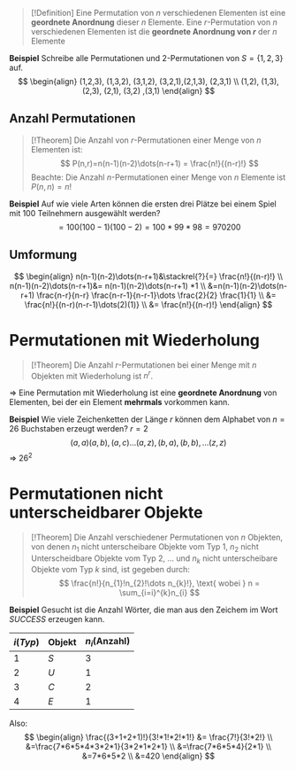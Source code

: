 >[!Definition]
>Eine Permutation von $n$ verschiedenen Elementen ist eine **geordnete Anordnung** dieser $n$ Elemente. Eine $r$-Permutation von $n$ verschiedenen Elementen ist die **geordnete Anordnung von $r$** der $n$ Elemente

**Beispiel**
Schreibe alle Permutationen und 2-Permutationen von $S=\{ 1,2,3 \}$ auf.
$$
\begin{align}
(1,2,3), (1,3,2), (3,1,2), (3,2,1),(2,1,3), (2,3,1) \\
(1,2), (1,3), (2,3), (2,1), (3,2) ,(3,1)
\end{align}
$$
## Anzahl Permutationen
>[!Theorem]
>Die Anzahl von $r$-Permutationen einer Menge von $n$ Elementen ist:
>$$
>P(n,r)=n(n-1)(n-2)\dots(n-r+1) = \frac{n!}{(n-r)!}
>$$
>Beachte: Die Anzahl $n$-Permutationen einer Menge von $n$ Elemente ist $P(n,n)=n!$

**Beispiel**
Auf wie viele Arten können die ersten drei Plätze bei einem Spiel mit 100 Teilnehmern ausgewählt werden?
$$
=100(100-1)(100-2)=100*99*98=970200
$$


## Umformung
$$
\begin{align}
n(n-1)(n-2)\dots(n-r+1)&\stackrel{?}{=} \frac{n!}{(n-r)!} \\
n(n-1)(n-2)\dots(n-r+1)&= n(n-1)(n-2)\dots(n-r+1) *1 \\
&=n(n-1)(n-2)\dots(n-r+1) \frac{n-r}{n-r} \frac{n-r-1}{n-r-1}\dots \frac{2}{2} \frac{1}{1} \\
&= \frac{n!}{(n-r)(n-r-1)\dots(2)(1)} \\
&= \frac{n!}{(n-r)!}
\end{align}
$$

# Permutationen mit Wiederholung
>[!Theorem]
>Die Anzahl $r$-Permutationen bei einer Menge mit $n$ Objekten mit Wiederholung ist $n^{r}$.

=> Eine Permutation mit Wiederholung ist eine **geordnete Anordnung** von Elementen, bei der ein Element **mehrmals** vorkommen kann.

**Beispiel**
Wie viele Zeichenketten der Länge $r$ können dem Alphabet von $n=26$ Buchstaben erzeugt werden?
$r=2$
$$
(a,a)(a,b),(a,c) \dots (a,z),(b,a),(b,b),\dots (z,z)
$$
=> $26^{2}$

# Permutationen nicht unterscheidbarer Objekte
>[!Theorem]
>Die Anzahl verschiedener Permutationen von $n$ Objekten, von denen $n_{1}$ nicht unterscheibare Objekte vom Typ 1, $n_{2}$ nicht Unterscheidbare Objekte vom Typ 2, ... und $n_{k}$ nicht unterscheibare Objekte vom Typ $k$ sind, ist gegeben durch:
>$$
\frac{n!}{n_{1}!n_{2}!\dots n_{k}!}, \text{ wobei } n = \sum_{i=i}^{k}n_{i}
>$$

**Beispiel**
Gesucht ist die Anzahl Wörter, die man aus den Zeichem im Wort $SUCCESS$ erzeugen kann.

| $i(Typ)$ | Objekt | $n_{i}$(Anzahl) |
| -------- | ------ | --------------- |
| $1$      | $S$    | $3$             |
| $2$      | $U$    | $1$             |
| $3$      | $C$    | $2$             |
| $4$      | $E$    | $1$             |
Also:
$$
\begin{align}
\frac{(3+1+2+1)!}{3!*1!*2!*1!} &= \frac{7!}{3!*2!} \\
&=\frac{7*6*5*4*3*2*1}{3*2*1*2*1} \\
&=\frac{7*6*5*4}{2*1} \\
&=7*6*5*2 \\
&=420
\end{align}
$$

